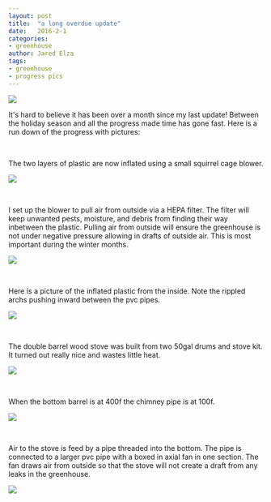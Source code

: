 ```yaml
---
layout: post
title:  "a long overdue update"
date:   2016-2-1
categories:
- greenhouse
author: Jared Elza
tags: 
- greenhouse
- progress pics
---
```


[![](http://i.imgur.com/YcwP2tZ.jpg)](http://i.imgur.com/YcwP2tZ.jpg)

It's hard to believe it has been over a month since my last update! Between the holiday season and all the progress made time has gone 
fast. 
Here is a run down of the progress with pictures:

<br>

The two layers of plastic are now inflated using a small squirrel cage blower. 

[![](http://i.imgur.com/hdxP2p7.jpg)](http://i.imgur.com/hdxP2p7.jpg)

<br>

I set up the blower to pull air from outside via a HEPA filter. 
The filter will keep unwanted pests, moisture, and debris from finding their way inbetween the plastic. 
Pulling air from outside will ensure the greenhouse is not under negative pressure allowing in drafts of outside air. 
This is most important during the winter months.  

[![](http://i.imgur.com/gihqs6U.jpg)](http://i.imgur.com/gihqs6U.jpg)

<br>

Here is a picture of the inflated plastic from the inside. 
Note the rippled archs pushing inward between the pvc pipes. 

[![](http://i.imgur.com/9GOLmUB.jpg)](http://i.imgur.com/9GOLmUB.jpg)

<br>

The double barrel wood stove was built from two 50gal drums and stove kit. 
It turned out really nice and wastes little heat.

[![](http://i.imgur.com/MMS808l.jpg)](http://i.imgur.com/MMS808l.jpg)

<br>

When the bottom barrel is at 400f the chimney pipe is at 100f. 

[![](http://i.imgur.com/EgJ5n0O.jpg)](http://i.imgur.com/EgJ5n0O.jpg)

<br>

Air to the stove is feed by a pipe threaded into the bottom. 
The pipe is connected to a larger pvc pipe with a boxed in axial fan in one section. 
The fan draws air from outside so that the stove will not create a draft from any leaks in the greenhouse. 

[![](http://i.imgur.com/fEnW0Cq.jpg)](http://i.imgur.com/fEnW0Cq.jpg)

<br>







